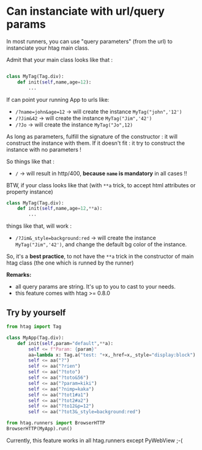 # Can instanciate with url/query params

In most runners, you can use "query parameters" (from the url) to instanciate your htag main class.

Admit that your main class looks like that :

```python

class MyTag(Tag.div):
    def init(self,name,age=12):
        ...

```

If can point your running App to urls like:

 * `/?name=john&age=12` -> will create the instance `MyTag("john",'12')`
 * `/?Jim&42` -> will create the instance `MyTag("Jim",'42')`
 * `/?Jo` -> will create the instance `MyTag("Jo",12)`

As long as parameters, fulfill the signature of the constructor : it will construct the instance with them.
If it doesn't fit : it try to construct the instance with no parameters !

So things like that :

 * `/` -> will result in http/400, **because `name` is mandatory** in all cases !!

BTW, if your class looks like that (with `**a` trick, to accept html attributes or property instance)

```python
class MyTag(Tag.div):
    def init(self,name,age=12,**a):
        ...
```
things like that, will work :

* `/?Jim&_style=background:red` -> will create the instance `MyTag("Jim",'42')`, and change the default bg color of the instance.

So, it's a **best practice**, to not have the `**a` trick in the constructor of main htag class (the one which is runned by the runner)

**Remarks:**

 * all query params are string. It's up to you to cast to your needs.
 * this feature comes with htag >= 0.8.0

## Try by yourself

```python
from htag import Tag

class MyApp(Tag.div):
    def init(self,param="default",**a):
        self <= f"Param: {param}"
        aa=lambda x: Tag.a("test: "+x,_href=x,_style="display:block")
        self <= aa("?")
        self <= aa("?rien")
        self <= aa("?toto")
        self <= aa("?toto&56")
        self <= aa("?param=kiki")
        self <= aa("?nimp=kaka")
        self <= aa("?tot1#a1")
        self <= aa("?tot2#a2")
        self <= aa("?to12&p=12")
        self <= aa("?tot3&_style=background:red")

from htag.runners import BrowserHTTP
BrowserHTTP(MyApp).run()
```

Currently, this feature works in all htag.runners except PyWebView ;-(
